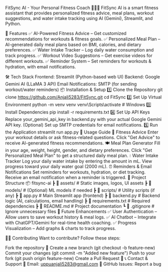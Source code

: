 FitSync AI - Your Personal Fitness Coach 🏋️‍♂️💪
FitSync AI is a smart fitness assistant that provides personalized fitness advice, meal plans, workout suggestions, and water intake tracking using AI (Gemini), Streamlit, and Python.

🚀 Features
✅ AI-Powered Fitness Advice – Get customized recommendations for workouts & fitness goals.
✅ Personalized Meal Plan – AI-generated daily meal plans based on BMI, calories, and dietary preferences.
✅ Water Intake Tracker – Log daily water consumption and track progress.
✅ Workout Video Suggestions – Get exercise videos for different workouts.
✅ Reminder System – Set reminders for workouts & hydration, with email notifications.

🛠️ Tech Stack
Frontend: Streamlit (Python-based web UI)
Backend: Google Gemini AI (LLaMA 3 API)
Email Notifications: SMTP (for sending workout/water reminders)
📦 Installation & Setup
1️⃣ Clone the Repository
git clone https://github.com/Anjali5283/FitSync.git
cd FitSync
2️⃣ Set Up Virtual Environment
python -m venv venv
venv\Scripts\activate     # Windows
3️⃣ Install Dependencies
pip install -r requirements.txt
4️⃣ Set Up API Keys
Replace your_gemini_api_key in backend.py with your actual Google Gemini API key.
(Optional) Set up SMTP credentials for email notifications.
5️⃣ Run the Application
streamlit run app.py
📌 Usage Guide
💪 Fitness Advice
Enter your workout details or ask fitness-related questions.
Click "Get Advice" to receive AI-generated fitness recommendations.
🍽️ Meal Plan Generator
Fill in your age, weight, height, gender, and dietary preferences.
Click "Get Personalized Meal Plan" to get a structured daily meal plan.
💧 Water Intake Tracker
Log your daily water intake by entering the amount in mL.
View progress toward your daily water goal (2000 mL).
⏰ Reminders & Email Notifications
Set reminders for workouts, hydration, or diet tracking.
Receive an email notification when a reminder is triggered.
🔧 Project Structure
📦 fitsync-ai
 ┣ 📂 assets/          # Static images, logos, UI assets
 ┣ 📂 models/          # (Optional) ML models if needed
 ┣ 📂 scripts/         # Utility scripts (if any)
 ┣ 📜 app.py           # Main Streamlit app (frontend)
 ┣ 📜 backend.py       # Backend logic (AI, calculations, email handling)
 ┣ 📜 requirements.txt # Required dependencies
 ┣ 📜 README.md        # Project documentation
 ┗ 📜 .gitignore       # Ignore unnecessary files
🚀 Future Enhancements
✅ User Authentication – Allow users to save workout history & meal logs.
✅ AI Chatbot – Integrate with ChatGPT/Gemini for real-time health coaching.
✅ Progress Visualization – Add graphs & charts to track progress.

👨‍💻 Contributing
Want to contribute? Follow these steps:

Fork the repository 🍴
Create a new branch (git checkout -b feature-new)
Commit your changes (git commit -m "Added new feature")
Push to your fork (git push origin feature-new)
Create a Pull Request 📩
📞 Contact & Support
🔹 Email: uppuanjali5283@gmail.com
🔹 GitHub Issues: Report a bug
